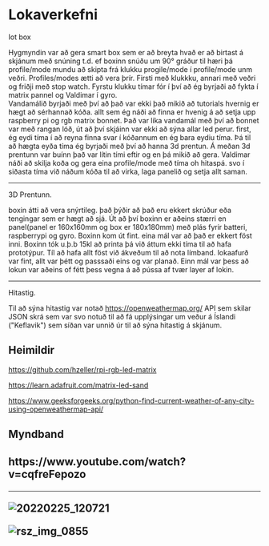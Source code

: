 <h1>Lokaverkefni</h1>

Iot box

Hygmyndin var að gera smart box sem er að breyta hvað er að birtast á skjánum með snúning t.d. ef boxinn snúðu um 90° gráður til hæri þá 
profile/mode mundu að skipta frá klukku progile/mode í profile/mode unm veðri. Profiles/modes ætti að vera þrír. Firsti með klukkku, annari 
með veðri og friðji með stop watch. Fyrstu klukku tímar fór í því að ég byrjaði að fykta í matrix pannel og Valdimar í gyro.    
Vandamálið byrjaði með því að það var ekki það mikið að tutorials hvernig er hægt að sérhannað kóða. allt sem ég náði að finna er 
hvenig á að setja upp raspberry pi og rgb matrix bonnet. Það var líka vandamál með því að bonnet var með rangan  lóð, út að því skjáinn var ekki að sýna allar led perur. first, ég eydi tíma í að reyna finna svar í kóðannum en ég bara eydiu tíma. Þá til að hægta eyða tíma ég byrjaði með því að hanna 3d prentun. Á meðan 3d prentunn var buínn það var lítin tími eftir og en þá mikið að gera. Valdimar náði að skilja koða og gera eina profile/mode með tíma oh hitaspá. svo í siðasta tíma við náðum kóða til að virka, laga panelið og 
setja allt saman.  
  
---

3D Prentunn.

boxin átti að vera snýrtileg. það þýðir að það eru ekkert skrúður eða tengingar sem er hægt að sjá. Út að því boxinn 
er aðeins stærri en panel(panel er 160x160mm og box er 180x180mm) með plás fyrir batteri, raspberrypi og gyro. Boxinn kom út fint. eina 
mál var að það er ekkert föst inni. Boxinn tók u.þ.b 15kl að printa þá við áttum ekki tíma til að hafa prototýpur. Tíl að hafa allt föst
við ákveðum til að nota límband. lokaafurð var fint, allt var þétt og passsaði eins og var planað. Einn mál var þess að lokun var aðeins of 
fétt þess vegna á að pússa af tvær layer af lokin. 

---

Hitastig.

Til að sýna hitastig var notað https://openweathermap.org/ API sem skilar JSON skrá sem var svo notuð til að fá upplýsingar um veður á Íslandi ("Keflavik") sem síðan var unnið úr til að sýna hitastig á skjánum.

<h2>Heimildir</h2>

https://github.com/hzeller/rpi-rgb-led-matrix 

https://learn.adafruit.com/matrix-led-sand

https://www.geeksforgeeks.org/python-find-current-weather-of-any-city-using-openweathermap-api/

<h2>Myndband<h2>
https://www.youtube.com/watch?v=cqfreFepozo
 
  
---
  
  
![20220225_120721](https://user-images.githubusercontent.com/77441025/156391084-1f015f6e-2cb8-40a1-9fdd-52a6b2ef257b.jpg)
  
  ![rsz_img_0855](https://user-images.githubusercontent.com/77441025/156391307-549aa779-7db0-4f34-b3b6-13b7fa760433.jpg)

